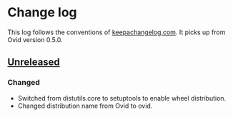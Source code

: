 # Change log
This log follows the conventions of
[keepachangelog.com](http://keepachangelog.com/). It picks up from Ovid
version 0.5.0.

## [Unreleased]
### Changed
- Switched from distutils.core to setuptools to enable wheel distribution.
- Changed distribution name from Ovid to ovid.

[Unreleased]: https://github.com/veikman/ovid/compare/ovid-v0.5.0...HEAD
